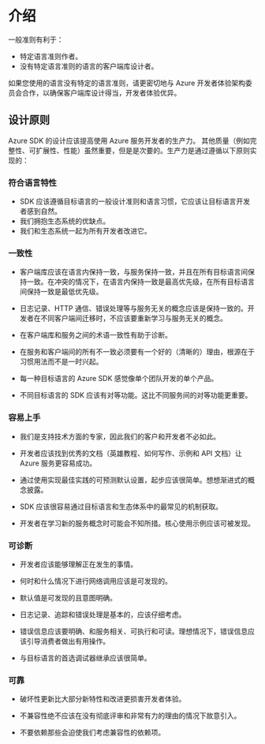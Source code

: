 # 介绍

一般准则有利于：

- 特定语言准则作者。
- 没有特定语言准则的语言的客户端库设计者。

如果您使用的语言没有特定的语言准则，请更密切地与 Azure 开发者体验架构委员会合作，以确保客户端库设计得当，开发者体验优异。

## 设计原则

Azure SDK 的设计应该提高使用 Azure 服务开发者的生产力。 其他质量（例如完整性、可扩展性、性能）虽然重要，但是是次要的。生产力是通过遵循以下原则实现的：

### 符合语言特性

- SDK 应该遵循目标语言的一般设计准则和语言习惯，它应该让目标语言开发者感到自然。
- 我们拥抱生态系统的优缺点。
- 我们和生态系统一起为所有开发者改进它。

### 一致性

- 客户端库应该在语言内保持一致，与服务保持一致，并且在所有目标语言间保持一致。在冲突的情况下，在语言内保持一致是最高优先级，在所有目标语言间保持一致是最低优先级。

- 日志记录、HTTP 通信、错误处理等与服务无关的概念应该是保持一致的。开发者在不同客户端间迁移时，不应该要重新学习与服务无关的概念。

- 在客户端库和服务之间的术语一致性有助于诊断。

-  在服务和客户端间的所有不一致必须要有一个好的（清晰的）理由，根源在于习惯用法而不是一时兴起。

- 每一种目标语言的 Azure SDK 感觉像单个团队开发的单个产品。

- 不同目标语言的 SDK 应该有对等功能。这比不同服务间的对等功能更重要。

### 容易上手

- 我们是支持技术方面的专家，因此我们的客户和开发者不必如此。

- 开发者应该找到优秀的文档（英雄教程、如何写作、示例和 API 文档）让 Azure 服务更容易成功。

- 通过使用实现最佳实践的可预测默认设置，起步应该很简单。想想渐进式的概念披露。

- SDK 应该很容易通过目标语言和生态体系中的最常见的机制获取。

- 开发者在学习新的服务概念时可能会不知所措。核心使用示例应该可被发现。

### 可诊断

- 开发者应该能够理解正在发生的事情。

- 何时和什么情况下进行网络调用应该是可发现的。

- 默认值是可发现的且意图明确。

- 日志记录、追踪和错误处理是基本的，应该仔细考虑。

- 错误信息应该要明确、和服务相关、可执行和可读。理想情况下，错误信息应该引导消费者做出有用操作。

- 与目标语言的首选调试器继承应该很简单。

### 可靠

- 破坏性更新比大部分新特性和改进更损害开发者体验。

- 不兼容性绝不应该在没有彻底评审和非常有力的理由的情况下故意引入。

- 不要依赖那些会迫使我们考虑兼容性的依赖项。